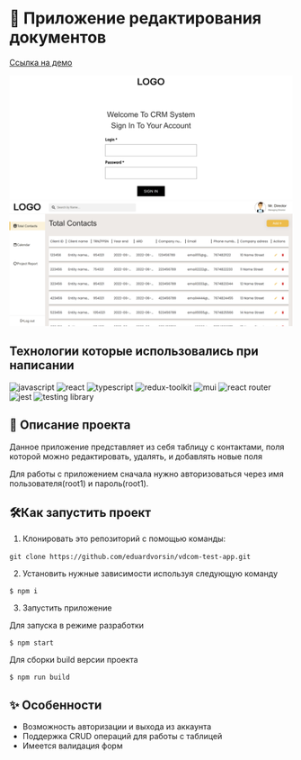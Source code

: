 # 📝 Приложение редактирования документов
[Cсылка на демо](https://eduardvorsin.github.io/vdcom-test-app/)

![Авторизация](./docs/assets/static/images/authorization.png)
![Приложение редактирования контактов](./docs/assets/static/images/app.png)

## Технологии которые использовались при написании
![javascript](https://img.shields.io/badge/javascript-%23323330.svg?style=for-the-badge&logo=javascript&logoColor=%23F7DF1E)
![react](https://img.shields.io/badge/react-%2320232a.svg?style=for-the-badge&logo=react&logoColor=%2361DAFB)
![typescript](https://img.shields.io/badge/typescript-%23323330.svg?style=for-the-badge&logo=typescript&logoColor=%233178c6)
![redux-toolkit](https://img.shields.io/badge/redux_toolkit-%23764abc.svg?style=for-the-badge&logo=redux&logoColor=%23ffffff)
![mui](https://img.shields.io/badge/mui-%230072E5.svg?style=for-the-badge&logo=mui&logoColor=white)
![react router](https://img.shields.io/badge/react_router-%23252525.svg?style=for-the-badge&logo=react-router&logoColor=%23f94949)
![jest](https://img.shields.io/badge/jest-%2399425B.svg?style=for-the-badge&logo=jest&logoColor=%white)
![testing library](https://img.shields.io/badge/testing_library-%23E33332.svg?style=for-the-badge&logo=testing-library&logoColor=white)

## 📄 Описание проекта
Данное приложение представляет из себя таблицу с контактами, поля которой можно редактировать, удалять, и добавлять новые поля

Для работы с приложением сначала нужно авторизоваться через имя пользователя(root1) и пароль(root1). 

## 🛠️Как запустить проект
1. Клонировать это репозиторий с помощью команды:

`git clone https://github.com/eduardvorsin/vdcom-test-app.git`

2. Установить нужные зависимости используя следующую команду
```
$ npm i
```
3. Запустить приложение

Для запуска в режиме разработки
```
$ npm start
```
Для сборки build версии проекта
```
$ npm run build
```

## ✨ Особенности
- Возможность авторизации и выхода из аккаунта
- Поддержка CRUD операций для работы с таблицей
- Имеется валидация форм
 
